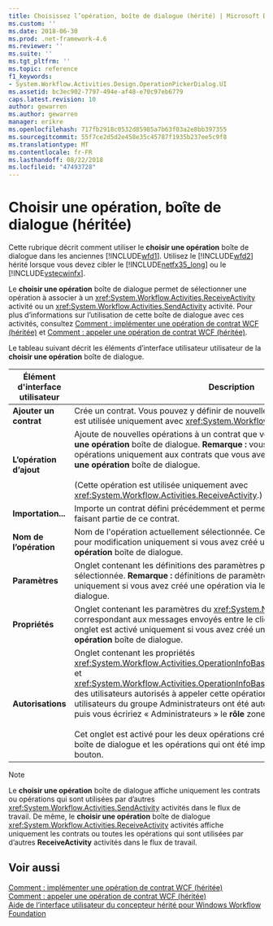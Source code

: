 ```yaml
---
title: Choisissez l’opération, boîte de dialogue (hérité) | Microsoft Docs
ms.custom: ''
ms.date: 2018-06-30
ms.prod: .net-framework-4.6
ms.reviewer: ''
ms.suite: ''
ms.tgt_pltfrm: ''
ms.topic: reference
f1_keywords:
- System.Workflow.Activities.Design.OperationPickerDialog.UI
ms.assetid: bc3ec902-7797-494e-af48-e70c97eb6779
caps.latest.revision: 10
author: gewarren
ms.author: gewarren
manager: erikre
ms.openlocfilehash: 717fb2918c0532d85985a7b63f03a2e8bb397355
ms.sourcegitcommit: 55f7ce2d5d2e458e35c45787f1935b237ee5c9f8
ms.translationtype: MT
ms.contentlocale: fr-FR
ms.lasthandoff: 08/22/2018
ms.locfileid: "47493728"
---
```

# <a name="choose-operation-dialog-box-legacy"></a>Choisir une opération, boîte de dialogue (héritée)
Cette rubrique décrit comment utiliser le **choisir une opération** boîte de dialogue dans les anciennes [!INCLUDE[wfd1](../includes/wfd1-md.md)]. Utilisez le [!INCLUDE[wfd2](../includes/wfd2-md.md)] hérité lorsque vous devez cibler le [!INCLUDE[netfx35_long](../includes/netfx35-long-md.md)] ou le [!INCLUDE[vstecwinfx](../includes/vstecwinfx-md.md)].  
  
 Le **choisir une opération** boîte de dialogue permet de sélectionner une opération à associer à un <xref:System.Workflow.Activities.ReceiveActivity> activité ou un <xref:System.Workflow.Activities.SendActivity> activité. Pour plus d’informations sur l’utilisation de cette boîte de dialogue avec ces activités, consultez [Comment : implémenter une opération de contrat WCF (héritée)](../workflow-designer/how-to-implement-a-windows-communication-foundation-contract-operation-legacy.md) et [Comment : appeler une opération de contrat WCF (héritée)](../workflow-designer/how-to-invoke-a-windows-communication-foundation-contract-operation-legacy.md).  
  
 Le tableau suivant décrit les éléments d’interface utilisateur utilisateur de la **choisir une opération** boîte de dialogue.  
  
|Élément d'interface utilisateur|Description|  
|----------------|-----------------|  
|**Ajouter un contrat**|Crée un contrat. Vous pouvez y définir de nouvelles opérations (Cette opération est utilisée uniquement avec <xref:System.Workflow.Activities.ReceiveActivity>.)|  
|**L’opération d’ajout**|Ajoute de nouvelles opérations à un contrat que vous avez créé dans le **choisir une opération** boîte de dialogue. **Remarque :** vous pouvez ajouter de nouvelles opérations uniquement aux contrats que vous avez créé par le biais du **choisir une opération** boîte de dialogue. <br /><br /> (Cette opération est utilisée uniquement avec <xref:System.Workflow.Activities.ReceiveActivity>.)|  
|**Importation...**|Importe un contrat défini précédemment et permet de sélectionner une opération faisant partie de ce contrat.|  
|**Nom de l’opération**|Nom de l'opération actuellement sélectionnée. Cette zone de texte est disponible pour modification uniquement si vous avez créé une opération via le **choisir une opération** boîte de dialogue.|  
|**Paramètres**|Onglet contenant les définitions des paramètres pour l'opération actuellement sélectionnée. **Remarque :** définitions de paramètres peuvent être modifiées uniquement si vous avez créé une opération via le **choisir une opération** boîte de dialogue.|  
|**Propriétés**|Onglet contenant les paramètres du <xref:System.Net.Security.ProtectionLevel> correspondant aux messages envoyés entre le client et service. **Remarque :** cet onglet est activé uniquement si vous avez créé une opération via le **choisir une opération** boîte de dialogue.|  
|**Autorisations**|Onglet contenant les propriétés <xref:System.Workflow.Activities.OperationInfoBase.PrincipalPermissionName%2A> et <xref:System.Workflow.Activities.OperationInfoBase.PrincipalPermissionRole%2A> des utilisateurs autorisés à appeler cette opération. Par exemple, si seuls les utilisateurs du groupe Administrateurs ont été autorisés à appeler cette opération, puis vous écririez « Administrateurs » le **rôle** zone de texte.<br /><br /> Cet onglet est activé pour les deux opérations créées via le **ChooseOperation** boîte de dialogue et les opérations qui ont été importées via le **importation** bouton.|  
  
> [!NOTE]
>  Le **choisir une opération** boîte de dialogue affiche uniquement les contrats ou opérations qui sont utilisées par d’autres <xref:System.Workflow.Activities.SendActivity> activités dans le flux de travail. De même, le **choisir une opération** boîte de dialogue <xref:System.Workflow.Activities.ReceiveActivity> activités affiche uniquement les contrats ou toutes les opérations qui sont utilisées par d’autres **ReceiveActivity** activités dans le flux de travail.  
  
## <a name="see-also"></a>Voir aussi  
 [Comment : implémenter une opération de contrat WCF (héritée)](../workflow-designer/how-to-implement-a-windows-communication-foundation-contract-operation-legacy.md)   
 [Comment : appeler une opération de contrat WCF (héritée)](../workflow-designer/how-to-invoke-a-windows-communication-foundation-contract-operation-legacy.md)   
 [Aide de l’interface utilisateur du concepteur hérité pour Windows Workflow Foundation](../workflow-designer/legacy-designer-for-windows-workflow-foundation-ui-help.md)